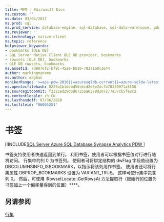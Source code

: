 ```yaml
---
title: 书签 | Microsoft Docs
ms.custom: ''
ms.date: 03/04/2017
ms.prod: sql
ms.prod_service: database-engine, sql-database, sql-data-warehouse, pdw
ms.reviewer: ''
ms.technology: native-client
ms.topic: reference
helpviewer_keywords:
- bookmarks [OLE DB]
- SQL Server Native Client OLE DB provider, bookmarks
- rowsets [OLE DB], bookmarks
- OLE DB rowsets, bookmarks
ms.assetid: 7d9076f2-bf9c-452e-b816-70371a0c1644
author: markingmyname
ms.author: maghan
monikerRange: '>=aps-pdw-2016||=azuresqldb-current||=azure-sqldw-latest||>=sql-server-2016||=sqlallproducts-allversions||>=sql-server-linux-2017||=azuresqldb-mi-current'
ms.openlocfilehash: 8229a1b1debd56ebcd2e5e2dc7b70339971a8150
ms.sourcegitcommit: f3321ed29d6d8725ba6378d207277a57cb5fe8c2
ms.contentlocale: zh-CN
ms.lasthandoff: 07/06/2020
ms.locfileid: "86005251"
---
```

# <a name="bookmarks"></a>书签
[!INCLUDE[SQL Server Azure SQL Database Synapse Analytics PDW ](../../includes/applies-to-version/sql-asdb-asdbmi-asa-pdw.md)]

  书签支持使用者快速返回到某行。 利用书签，使用者可以根据书签值对行进行随机访问。 行集中的列 0 为书签列。 使用者可将绑定结构的 dwFlag 字段值设置为 DBCOLUMNSINFO_ISBOOKMARK，以指示将该列用作书签。 使用者还可将行集属性 DBPROP_BOOKMARKS 设置为 VARIANT_TRUE。 这样可使行集中包含列 0。 然后，可使用 IRowsetLocate::GetRowsAt 方法提取行（起始行的位置为书签加上一个偏移量得到的位置）****。  
  
## <a name="see-also"></a>另请参阅  
 [行集](../../relational-databases/native-client-ole-db-rowsets/rowsets.md)  
  
  

